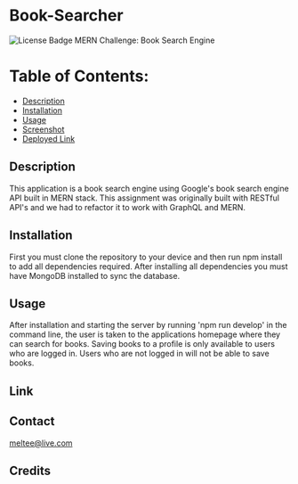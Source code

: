 # Book-Searcher

![License Badge](https://img.shields.io/badge/license-MIT-brightgreen)
MERN Challenge: Book Search Engine

# Table of Contents:

- [Description](#description)
- [Installation](#installation)
- [Usage](#usage)
- [Screenshot](#screenshot)
- [Deployed Link](#deployed-link)

## Description

This application is a book search engine using Google's book search engine API built in MERN stack. This assignment was originally built with RESTful API's and we had to refactor it to work with GraphQL and MERN.

## Installation

First you must clone the repository to your device and then run npm install to add all dependencies required. After installing all dependencies you must have MongoDB installed to sync the database.

## Usage

After installation and starting the server by running 'npm run develop' in the command line, the user is taken to the applications homepage where they can search for books. Saving books to a profile is only available to users who are logged in. Users who are not logged in will not be able to save books.

## Link

## Contact

meltee@live.com

## Credits
